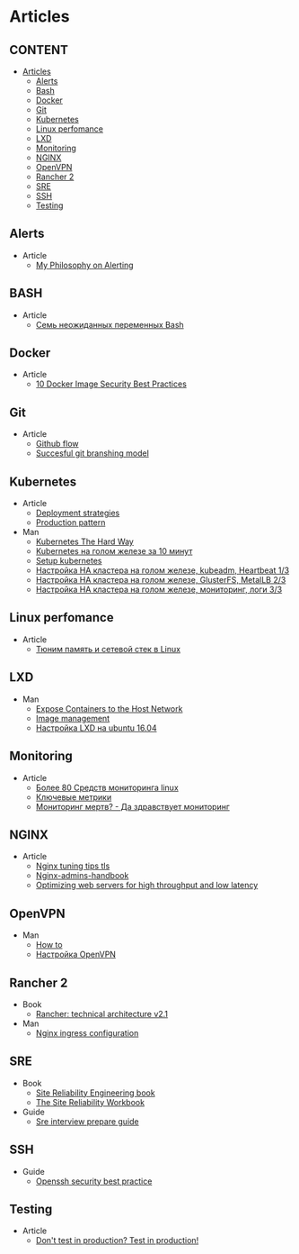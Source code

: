 # Articles


## CONTENT

* [Articles](#Articles")
  * [Alerts](#alerts) 
  * [Bash](#bash)
  * [Docker](#docker)
  * [Git](#git)
  * [Kubernetes](#kubernetes)
  * [Linux perfomance](#Linux_perfomance)
  * [LXD](#lxd)
  * [Monitoring](#monitoring)
  * [NGINX](#nginx)
  * [OpenVPN](#openvpn)
  * [Rancher 2](#rancher-2)
  * [SRE](#sre)
  * [SSH](#ssh)
  * [Testing](#testing)

## Alerts
* Article
  * [My Philosophy on Alerting](https://docs.google.com/document/d/199PqyG3UsyXlwieHaqbGiWVa8eMWi8zzAn0YfcApr8Q/edit#heading=h.fs3knmjt7fjy)
  
## BASH
* Article
  * [Семь неожиданных переменных Bash](https://habr.com/ru/post/451492/)

## Docker
* Article
  * [10 Docker Image Security Best Practices](https://snyk.io/blog/10-docker-image-security-best-practices/)

## Git
* Article
  * [Github flow](https://habr.com/ru/post/189046/)
  * [Succesful git branshing model](https://nvie.com/posts/a-successful-git-branching-model)
  

## Kubernetes
* Article
  * [Deployment strategies](https://container-solutions.com/kubernetes-deployment-strategies)
  * [Production pattern](https://github.com/gravitational/workshop/blob/master/k8sprod.md)
* Man
  * [Kubernetes The Hard Way](https://github.com/kelseyhightower/kubernetes-the-hard-way)
  * [Kubernetes на голом железе за 10 минут](https://habr.com/ru/company/southbridge/blog/334846/)
  * [Setup kubernetes](https://kubernetes.io/docs/setup/)
  * [Настройка HA кластера на голом железе, kubeadm, Heartbeat 1/3](https://habr.com/ru/company/southbridge/blog/439562/)
  * [Настройка HA кластера на голом железе, GlusterFS, MetalLB 2/3](https://habr.com/ru/company/southbridge/blog/443110/)
  * [Настройка HA кластера на голом железе, мониторинг, логи 3/3](https://habr.com/ru/company/southbridge/blog/443658/)
 
## Linux perfomance
* Article
  * [Тюним память и сетевой стек в Linux](https://habr.com/ru/company/odnoklassniki/blog/266005/)

## LXD
* Man
  * [Expose Containers to the Host Network](http://www.bonsaiframework.com/wiki/display/bonsai/Expose+Containers+in+LXD+to+the+Host+Network+Using+Bridging)
  * [Image management](https://stgraber.org/2016/03/30/lxd-2-0-image-management-512/)
  * [Настройка LXD на ubuntu 16.04](https://habr.com/ru/post/308400/)
 
## Monitoring 
* Article
  * [Более 80 Средств мониторинга linux](https://habr.com/ru/company/ua-hosting/blog/281519/)
  * [Ключевые метрики](https://medium.com/@Nklya/%D0%BA%D0%BB%D1%8E%D1%87%D0%B5%D0%B2%D1%8B%D0%B5-%D0%BC%D0%B5%D1%82%D1%80%D0%B8%D0%BA%D0%B8-%D0%B2-%D0%BC%D0%BE%D0%BD%D0%B8%D1%82%D0%BE%D1%80%D0%B8%D0%BD%D0%B3%D0%B5-b6f184cf1154)
  * [Мониторинг мертв? - Да здравствует мониторинг](https://habr.com/ru/company/itsumma/blog/448602/)
  
  
## NGINX
* Article
  * [Nginx tuning tips tls](https://haydenjames.io/nginx-tuning-tips-tls-ssl-https-ttfb-latency/)
  * [Nginx-admins-handbook](https://github.com/trimstray/nginx-admins-handbook)
  * [Optimizing web servers for high throughput and low latency](https://blogs.dropbox.com/tech/2017/09/optimizing-web-servers-for-high-throughput-and-low-latency/)
  
 
## OpenVPN
* Man
  * [How to](https://openvpn.net/community-resources/how-to)
  * [Настройка OpenVPN](https://help.ubuntu.ru/wiki/openvpn)

## Rancher 2
* Book
  * [Rancher: technical architecture v2.1](https://info.rancher.com/hubfs/eBooks/Rancher%20Architecture%20-%20v2.1.pdf)
* Man
  * [Nginx ingress configuration](https://github.com/rancher/ingress-nginx/blob/master/docs/user-guide/nginx-configuration/configmap.md)

## SRE
* Book
  * [Site Reliability Engineering book](https://landing.google.com/sre/sre-book/toc/index.html)  
  * [The Site Reliability Workbook](https://landing.google.com/sre/workbook/toc/)
* Guide
  * [Sre interview prepare guide](https://github.com/mxssl/sre-interview-prep-guide)
  
## SSH

* Guide
  * [Openssh security best practice](https://www.cyberciti.biz/tips/linux-unix-bsd-openssh-server-best-practices.html)

## Testing
* Article
  * [Don't test in production? Test in production!](https://opensource.com/article/19/5/dont-test-production)
